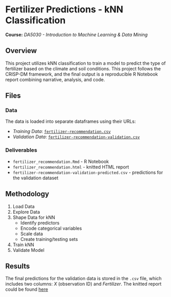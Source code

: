 # Fertilizer Predictions - kNN Classification
**Course:** _DA5030 - Introduction to Machine Learning & Data Mining_

## Overview
This project utilizes kNN classification to train a model to predict the type of fertilizer based on the climate and soil conditions.
This project follows the CRISP-DM framework, and the final output is a reproducible R Notebook report combining narrative, analysis, and code.

## Files
### Data
The data is loaded into separate dataframes using their URLs:
* _Training Data_: [`fertilizer-recommendation.csv`](https://s3.us-east-2.amazonaws.com/artificium.us/datasets/fertilizer-recommendation.csv)
* _Validation Data_: [`fertilizer-recommendation-validation.csv`](https://s3.us-east-2.amazonaws.com/artificium.us/datasets/fertilizer-recommendation-validation.csv)

### Deliverables
* `fertilizer_recommendation.Rmd` - R Notebook
* `fertilizer_recommendation.html` - knitted HTML report
* `fertilizer-recommendation-validation-predicted.csv` - predictions for the validation dataset

## Methodology
1. Load Data
2. Explore Data
3. Shape Data for kNN
   * Identify predictors
   * Encode categorical variables
   * Scale data
   * Create training/testing sets
4. Train kNN
5. Validate Model

## Results
The final predictions for the validation data is stored in the `.csv` file, which includes two columns: _X_ (observation ID) and _Fertilizer_. The knitted report could be found [here](https://zoechow24.github.io/fertilizer-kNN-prediction/fertilizer_recommendation.html)
